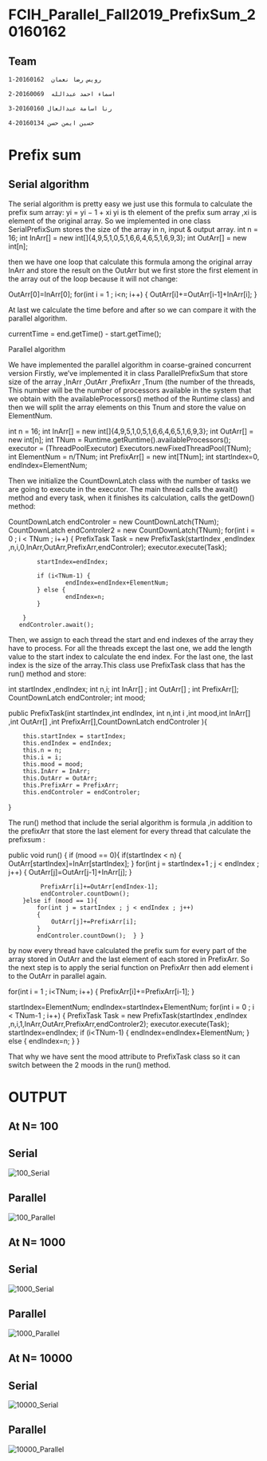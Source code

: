 # FCIH_Parallel_Fall2019_PrefixSum_20160162
## Team
```bash
1-رويس رضا نعمان  20160162
```

```bash
2-اسماء احمد عبدالله  20160069
```

```bash
3-رنا اسامة عبدالعال 20160160
```

```bash
4-حسين ايمن حسن 20160134
```


# Prefix sum 


## Serial algorithm 

The serial algorithm is pretty easy we just use this formula to calculate the prefix sum array:
yi = yi − 1 + xi
yi is th element of the prefix sum array ,xi is element of the original array.
So we implemented in one class SerialPrefixSum stores the size of the array in n, input & output array. 
int n = 16; 
int InArr[] = new int[]{4,9,5,1,0,5,1,6,6,4,6,5,1,6,9,3};
int OutArr[] = new int[n];

then we have one loop that calculate this formula among the original array InArr and store the result on the OutArr but we first store the first element in the array out of the loop because it will not change:

OutArr[0]=InArr[0];
for(int i = 1 ; i<n; i++)
       {
           OutArr[i]+=OutArr[i-1]+InArr[i];
       }

At last we calculate the time before and after so we can compare it with the parallel algorithm.

currentTime = end.getTime() - start.getTime();


Parallel algorithm 

We have implemented the parallel algorithm in coarse-grained concurrent version 
Firstly, we’ve implemented it in class ParallelPrefixSum that store size of the array ,InArr ,OutArr ,PrefixArr ,Tnum (the number of the threads, This number will be the number of processors available in the system that we obtain with the availableProcessors() method of the Runtime class)  and then we will split the array elements on this Tnum and store the value on ElementNum.

int n = 16;
int InArr[] = new int[]{4,9,5,1,0,5,1,6,6,4,6,5,1,6,9,3};
int OutArr[] = new int[n];
int TNum = Runtime.getRuntime().availableProcessors();
executor = (ThreadPoolExecutor) Executors.newFixedThreadPool(TNum);
int ElementNum = n/TNum;
int PrefixArr[] = new int[TNum];
int startIndex=0, endIndex=ElementNum;
        
Then we initialize the CountDownLatch class with the number of tasks we are going to execute in the executor. The main thread calls the await() method and every task, when it finishes its calculation, calls the getDown() method:

CountDownLatch endControler = new CountDownLatch(TNum);
CountDownLatch endControler2 = new CountDownLatch(TNum);
for(int i = 0 ; i < TNum ; i++)
        {
            PrefixTask Task = new PrefixTask(startIndex ,endIndex ,n,i,0,InArr,OutArr,PrefixArr,endControler);
            executor.execute(Task);

            startIndex=endIndex;
            
            if (i<TNum-1) {
                    endIndex=endIndex+ElementNum; 
            } else {
                    endIndex=n;
            }

        }
       endControler.await();


Then, we assign to each thread the start and end indexes of the array they have to process. For all the threads except the last one, we add the length value to the start index to calculate the end index. For the last one, the last index is the size of the array.This class use PrefixTask class that has the run() method and store: 

int startIndex ,endIndex;
int n,i;
int InArr[] ;
int OutArr[] ;
int PrefixArr[];
CountDownLatch endControler;
int mood;

public PrefixTask(int startIndex,int endIndex, int n,int i ,int mood,int InArr[] ,int OutArr[] ,int PrefixArr[],CountDownLatch endControler ){
      
        this.startIndex = startIndex;
        this.endIndex = endIndex;
        this.n = n;
        this.i = i;
        this.mood = mood;
        this.InArr = InArr;
        this.OutArr = OutArr;
        this.PrefixArr = PrefixArr;
        this.endControler = endControler;
       
       
   }

The run() method that include the serial algorithm is formula ,in addition to the prefixArr that store the last element for every thread that calculate the prefixsum  :

public void run() {
        if (mood == 0){
            if(startIndex < n)
            {
                OutArr[startIndex]=InArr[startIndex];
            }
            for(int j = startIndex+1 ; j < endIndex ; j++)
            {
                OutArr[j]=OutArr[j-1]+InArr[j];
            }

             PrefixArr[i]+=OutArr[endIndex-1];
             endControler.countDown();
        }else if (mood == 1){
            for(int j = startIndex ; j < endIndex ; j++)
            {
                OutArr[j]+=PrefixArr[i];   
            }
            endControler.countDown();  } }
 
by now every thread have calculated the prefix sum for every part of the array stored in OutArr and the last element of each stored in PrefixArr.
So the next step is to apply the serial function on PrefixArr then add element i to the OutArr in parallel again.

for(int i = 1 ; i<TNum; i++)
        {
            PrefixArr[i]+=PrefixArr[i-1];
        }

startIndex=ElementNum;
endIndex=startIndex+ElementNum;
for(int i = 0 ; i < TNum-1 ; i++)
        {
            PrefixTask Task = new PrefixTask(startIndex ,endIndex ,n,i,1,InArr,OutArr,PrefixArr,endControler2);
            executor.execute(Task);
            startIndex=endIndex;
            if (i<TNum-1) {
                    endIndex=endIndex+ElementNum; 
            } else {
                    endIndex=n;
            }
        }

That why we have sent the mood attribute to PrefixTask class so it can switch between the 2 moods in the run() method.


# OUTPUT
## At N= 100

## Serial 
![100_Serial](https://user-images.githubusercontent.com/48626476/71044768-4903e300-213b-11ea-8a0b-3da912127c57.PNG)
## Parallel 
![100_Parallel](https://user-images.githubusercontent.com/48626476/71044770-4b663d00-213b-11ea-8c22-71db8fdf2c5f.PNG)

## At N= 1000

## Serial 
![1000_Serial](https://user-images.githubusercontent.com/48626476/71044803-63d65780-213b-11ea-871c-2380e27bc1ea.PNG)
## Parallel 
![1000_Parallel](https://user-images.githubusercontent.com/48626476/71044802-633dc100-213b-11ea-98a6-df8513ca9373.PNG)

## At N= 10000

## Serial 
![10000_Serial](https://user-images.githubusercontent.com/48626476/71044806-63d65780-213b-11ea-8a73-b8de7e5594df.PNG)
## Parallel 
![10000_Parallel](https://user-images.githubusercontent.com/48626476/71044805-63d65780-213b-11ea-86a4-ca12b3e8cf44.PNG)
